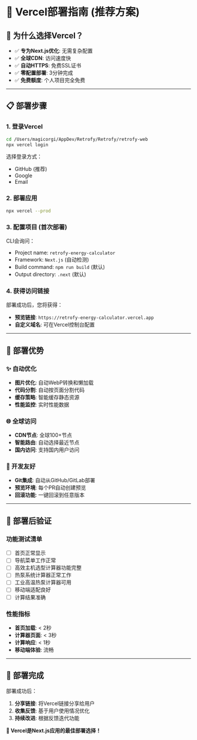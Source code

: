 # 🚀 Vercel部署指南 (推荐方案)

## 🎯 为什么选择Vercel？
- ✅ **专为Next.js优化**: 无需复杂配置
- ✅ **全球CDN**: 访问速度快
- ✅ **自动HTTPS**: 免费SSL证书
- ✅ **零配置部署**: 3分钟完成
- ✅ **免费额度**: 个人项目完全免费

---

## 📋 部署步骤

### 1. 登录Vercel
```bash
cd /Users/magicorgi/AppDev/Retrofy/Retrofy/retrofy-web
npx vercel login
```
选择登录方式：
- GitHub (推荐)
- Google
- Email

### 2. 部署应用
```bash
npx vercel --prod
```

### 3. 配置项目 (首次部署)
CLI会询问：
- Project name: `retrofy-energy-calculator`
- Framework: `Next.js` (自动检测)
- Build command: `npm run build` (默认)
- Output directory: `.next` (默认)

### 4. 获得访问链接
部署成功后，您将获得：
- **预览链接**: `https://retrofy-energy-calculator.vercel.app`
- **自定义域名**: 可在Vercel控制台配置

---

## 🎨 部署优势

### ✨ 自动优化
- **图片优化**: 自动WebP转换和懒加载
- **代码分割**: 自动按页面分割代码
- **缓存策略**: 智能缓存静态资源
- **性能监控**: 实时性能数据

### 🌐 全球访问
- **CDN节点**: 全球100+节点
- **智能路由**: 自动选择最近节点
- **国内访问**: 支持国内用户访问

### 🔧 开发友好
- **Git集成**: 自动从GitHub/GitLab部署
- **预览环境**: 每个PR自动创建预览
- **回滚功能**: 一键回滚到任意版本

---

## 📱 部署后验证

### 功能测试清单
- [ ] 首页正常显示
- [ ] 导航菜单工作正常
- [ ] 高效主机选型计算器功能完整
- [ ] 热泵系统计算器正常工作
- [ ] 工业高温热泵计算器可用
- [ ] 移动端适配良好
- [ ] 计算结果准确

### 性能指标
- **首页加载**: < 2秒
- **计算器页面**: < 3秒
- **计算响应**: < 1秒
- **移动端体验**: 流畅

---

## 🎉 部署完成

部署成功后：
1. **分享链接**: 将Vercel链接分享给用户
2. **收集反馈**: 基于用户使用情况优化
3. **持续改进**: 根据反馈迭代功能

**🎯 Vercel是Next.js应用的最佳部署选择！**



